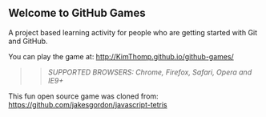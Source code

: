 ## Welcome to GitHub Games

A project based learning activity for people who are getting started with Git and GitHub.

You can play the game at: http://KimThomp.github.io/github-games/

>> _*SUPPORTED BROWSERS*: Chrome, Firefox, Safari, Opera and IE9+_

This fun open source game was cloned from: https://github.com/jakesgordon/javascript-tetris
